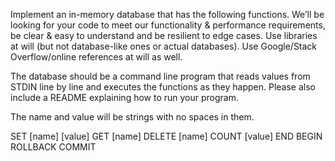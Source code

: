 Implement an in-memory database that has the following functions. We’ll be looking for your code to
meet our functionality & performance requirements, be clear & easy to understand and be resilient to
edge cases. Use libraries at will (but not database-like ones or actual databases). Use Google/Stack
Overflow/online references at will as well.

The database should be a command line program that reads values from STDIN line by line and executes
the functions as they happen. Please also include a README explaining how to run your program.

The name and value will be strings with no spaces in them.

SET [name] [value]
GET [name]
DELETE [name]
COUNT [value]
END
BEGIN
ROLLBACK
COMMIT